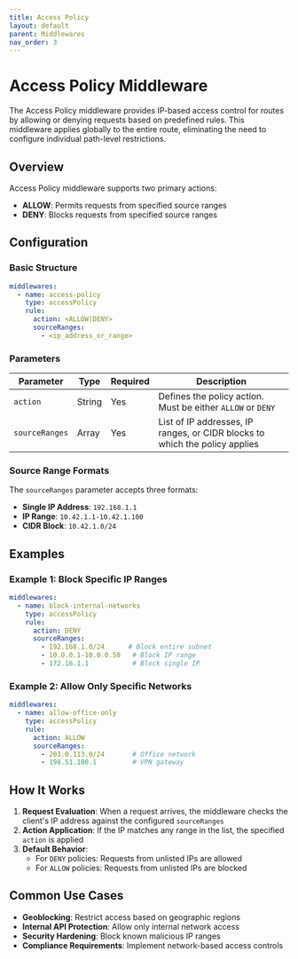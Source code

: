 ```yaml
---
title: Access Policy
layout: default
parent: Middlewares
nav_order: 3
---
```



# Access Policy Middleware

The Access Policy middleware provides IP-based access control for routes by allowing or denying requests based on predefined rules. This middleware applies globally to the entire route, eliminating the need to configure individual path-level restrictions.

## Overview

Access Policy middleware supports two primary actions:
- **ALLOW**: Permits requests from specified source ranges
- **DENY**: Blocks requests from specified source ranges

## Configuration

### Basic Structure

```yaml
middlewares:
  - name: access-policy
    type: accessPolicy
    rule:
      action: <ALLOW|DENY>
      sourceRanges:
        - <ip_address_or_range>
```

### Parameters

| Parameter | Type | Required | Description |
|-----------|------|----------|-------------|
| `action` | String | Yes | Defines the policy action. Must be either `ALLOW` or `DENY` |
| `sourceRanges` | Array | Yes | List of IP addresses, IP ranges, or CIDR blocks to which the policy applies |

### Source Range Formats

The `sourceRanges` parameter accepts three formats:

- **Single IP Address**: `192.168.1.1`
- **IP Range**: `10.42.1.1-10.42.1.100`
- **CIDR Block**: `10.42.1.0/24`

## Examples

### Example 1: Block Specific IP Ranges

```yaml
middlewares:
  - name: block-internal-networks
    type: accessPolicy
    rule:
      action: DENY
      sourceRanges:
        - 192.168.1.0/24      # Block entire subnet
        - 10.0.0.1-10.0.0.50   # Block IP range
        - 172.16.1.1           # Block single IP
```

### Example 2: Allow Only Specific Networks

```yaml
middlewares:
  - name: allow-office-only
    type: accessPolicy
    rule:
      action: ALLOW
      sourceRanges:
        - 203.0.113.0/24       # Office network
        - 198.51.100.1         # VPN gateway
```

## How It Works

1. **Request Evaluation**: When a request arrives, the middleware checks the client's IP address against the configured `sourceRanges`
2. **Action Application**: If the IP matches any range in the list, the specified `action` is applied
3. **Default Behavior**:
    - For `DENY` policies: Requests from unlisted IPs are allowed
    - For `ALLOW` policies: Requests from unlisted IPs are blocked

## Common Use Cases

- **Geoblocking**: Restrict access based on geographic regions
- **Internal API Protection**: Allow only internal network access
- **Security Hardening**: Block known malicious IP ranges
- **Compliance Requirements**: Implement network-based access controls